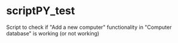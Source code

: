 # scriptPY_test
Script to check if "Add a new computer" functionality in "Computer database" is working (or not working)
